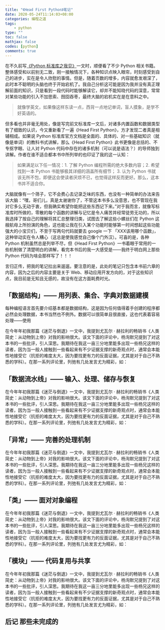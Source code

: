 ```yaml
---
title: "《Head First Python》笔记"
date: 2020-05-24T11:14:03+08:00
categories: 编程之道
tags:
    - python
type: ""
toc: false
mathjax: false
codes: [python]
comments: true
---
```



在不久前写[《Python 标准库之我见》](https://www.divinerhjf.xyz/posts/2020-05-08-python-standard-library/)一文时，顺便看了不少 Python 相关书籍。整体感受和以前别无二致，刚一接触情况下，各种知识点映入眼帘，时刻感受到自己的进步，实在是令人欣慰的事情。但是，随着页数的增多，内容就愈发艰深了，此时本不聪明的头脑也终于开始宕机了。我自己分析这可能是因为我并没有真正理解前面的知识，只是看到一段代码时能够解读它，却并不能知晓代码的深意，常常对某些功能的引入不加思索、囫囵吞枣，最终大脑的宕机实在是在意料之中。

> 就像学英文，如果像这样东读一点，西背一点地记单词，盲人摸象，是学不好英语的。

但多看也并非毫无用处，像是写完前文标准库一文后，对诸多内置函数和数据类型有了细致的认识，今又重新看了一遍《Head First Python》，方才发现二者真是相辅相成。如果说 Python 标准库官方文档是全面的、具体的、对一些基础知识（就像是单词）的教科书式讲解，那么《Head First Python》此书更像是总括的、不专抠字眼、让人对 Python 代码中存在的诸多机制（可以说是语法？）的导师独到讲解。作者在谁不适合都本书中所列举的也印证了我的这一认知：

> 如果满足以下任一情况：1. 了解 Python 编程所需的绝大多数内容；2. 希望找到一本 Python 书能够极其详细的涵盖所有细节； 3. 认为 Python 书就该无所不包，即便这会使读者厌烦不已，也觉得这样反而更好。那么，这本书并不适合你。

大脑就像有一个筛子，它不会费心去记录乏味的东西，也没有一种简单的办法来告诉大脑：“嘿，哥们儿，真是太谢谢你了，不管这本书多么没意思，也不管现在我对它多么无动于衷，但我确实希望你能把这些东西记下来。”对于我而言，就像写标准库时所做的，零散的每个函数的讲解与记忆是令人痛苦并经常徒劳无功的，所以我选择了按自己的理解将其汇总整理归类，试图去了解这些小螺丝们在 Python 这艘航母上所扮演的角色，这也能让我在引入某个功能时能够第一时间想起这些功能强大的小宝贝们，不至于写两句代码就要去 google 一下 「XXX该用哪个函数」，这种举动实在令人糟心（这总是使我感觉自己像个门外汉）。可喜的是，各种 Python 机制虽然总是列举不尽，但《Head First Python》一书着眼于常用的一些机制做了清楚明白的讲解，看完本书后的我一大感受是——我终于明白网上那些 Python 代码为啥会那样写了！！！

言归正传，把我的笔记拉出来遛遛。要注意的是，此处的笔记只包含本书前六章的内容，因为之后的内容主要是关于 Web、移动应用开发方向的，对于这些知识点，我目前是无知且无感的，故没有在这方面耗费时光。

## 「数据结构」—— 用列表、集合、字典对数据建模

每种编程语言首先要介绍基本都是数据结构，这是因为任何值得着手创建的程序都必然会处理数据，本书当然也不例外。数据可以很简单且很直接，这也代表着容易处理——使用

在今年年初我那篇《迷茫与倒退》一文中，我提到尤瓦尔 · 赫拉利的畅销书《人类简史：从动物到上帝》对我的影响很大。该文下面的评论中，杨洵默兄提到了对这本书的一些批评，引人深思。我期待在我这一亩三分地里能多出现一些杨兄这样的读者，因为当一般人接触到一些看起来有不少证据支撑的新奇观点时，通常会本能性地接受它（抗拒的难度太大，因为要找更有力的反面证据，尤其是对于自己不熟悉的学科）。在那一系列评论里，列弛有几处发言尤为精彩，如：

## 「数据流水线」—— 输入、处理、储存与恢复

在今年年初我那篇《迷茫与倒退》一文中，我提到尤瓦尔 · 赫拉利的畅销书《人类简史：从动物到上帝》对我的影响很大。该文下面的评论中，杨洵默兄提到了对这本书的一些批评，引人深思。我期待在我这一亩三分地里能多出现一些杨兄这样的读者，因为当一般人接触到一些看起来有不少证据支撑的新奇观点时，通常会本能性地接受它（抗拒的难度太大，因为要找更有力的反面证据，尤其是对于自己不熟悉的学科）。在那一系列评论里，列弛有几处发言尤为精彩，如：

## 「异常」—— 完善的处理机制

在今年年初我那篇《迷茫与倒退》一文中，我提到尤瓦尔 · 赫拉利的畅销书《人类简史：从动物到上帝》对我的影响很大。该文下面的评论中，杨洵默兄提到了对这本书的一些批评，引人深思。我期待在我这一亩三分地里能多出现一些杨兄这样的读者，因为当一般人接触到一些看起来有不少证据支撑的新奇观点时，通常会本能性地接受它（抗拒的难度太大，因为要找更有力的反面证据，尤其是对于自己不熟悉的学科）。在那一系列评论里，列弛有几处发言尤为精彩，如：

## 「类」—— 面对对象编程

在今年年初我那篇《迷茫与倒退》一文中，我提到尤瓦尔 · 赫拉利的畅销书《人类简史：从动物到上帝》对我的影响很大。该文下面的评论中，杨洵默兄提到了对这本书的一些批评，引人深思。我期待在我这一亩三分地里能多出现一些杨兄这样的读者，因为当一般人接触到一些看起来有不少证据支撑的新奇观点时，通常会本能性地接受它（抗拒的难度太大，因为要找更有力的反面证据，尤其是对于自己不熟悉的学科）。在那一系列评论里，列弛有几处发言尤为精彩，如：

## 「模块」—— 代码复用与共享

在今年年初我那篇《迷茫与倒退》一文中，我提到尤瓦尔 · 赫拉利的畅销书《人类简史：从动物到上帝》对我的影响很大。该文下面的评论中，杨洵默兄提到了对这本书的一些批评，引人深思。我期待在我这一亩三分地里能多出现一些杨兄这样的读者，因为当一般人接触到一些看起来有不少证据支撑的新奇观点时，通常会本能性地接受它（抗拒的难度太大，因为要找更有力的反面证据，尤其是对于自己不熟悉的学科）。在那一系列评论里，列弛有几处发言尤为精彩，如：

## 后记 那些未完成的
